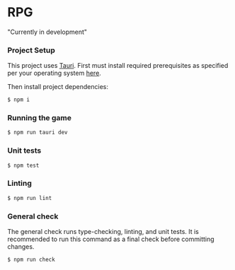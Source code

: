 # RPG

"Currently in development"

### Project Setup

This project uses [Tauri](https://github.com/tauri-apps/tauri). First must install required prerequisites as specified per your operating system [here](https://tauri.studio/docs/getting-started/prerequisites).

Then install project dependencies:

```bash
$ npm i
```

### Running the game

```bash
$ npm run tauri dev
```

### Unit tests

```bash
$ npm test
```

### Linting

```bash
$ npm run lint
```

### General check

The general check runs type-checking, linting, and unit tests. It is recommended to run this command as a final check before committing changes.

```bash
$ npm run check
```
